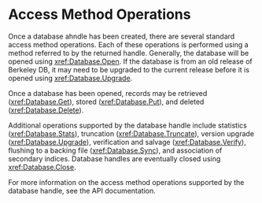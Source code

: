 # Access Method Operations

Once a database ahndle has been created, there are several standard access method operations. Each of these operations is performed using a method referred to by the returned handle. Generally, the database will be opened using <xref:Database.Open>. If the database is from an old release of Berkeley DB, it may need to be upgraded to the current release before it is opened using <xref:Database.Upgrade>.

Once a database has been opened, records may be retrieved (<xref:Database.Get>), stored (<xref:Database.Put>), and deleted (<xref:Database.Delete>).

Additional operations supported by the database handle include statistics (<xref:Database.Stats>), truncation (<xref:Database.Truncate>), version upgrade (<xref:Database.Upgrade>), verification and salvage (<xref:Database.Verify>), flushing to a backing file (<xref:Database.Sync>), and association of secondary indices. Database handles are eventually closed using <xref:Database.Close>.

For more information on the access method operations supported by the database handle, see the API documentation.